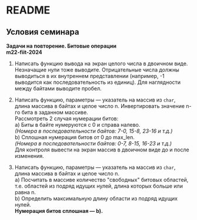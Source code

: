 # README

## Условия семинара

**Задачи на повторение. Битовые операции**  
**m22-fiit-2024**

1. Написать функцию вывода на экран целого числа в двоичном виде. Незначащие нули тоже выводите. Отрицательные числа должны выводиться в их внутреннем представлении (например, -1 выводится как последовательность из единиц). Для наглядности между байтами выводите пробел.  

2. Написать функцию, параметры — указатель на массив из `char`, длина массива в байтах и целое число n. Инвертировать значение n-го бита в заданном массиве.  
   Рассмотреть 2 случая нумерации битов:  
   a) Биты в байте нумеруются с 0 и справа налево.  
   *(Номера в последовательности байтов: 7-0, 15-8, 23-16 и т.д.)*  
   b) Сплошная нумерация битов от 0 до max_len.  
   *(Номера в последовательности байтов: 0-7, 8-15, 16-23 и т.д.)*  
   Для контроля вывести на экран массив в двоичном виде до и после изменения.  

3. Написать функцию, параметры — указатель на массив из `char`, длина массива в байтах и целое число n.  
   a) Посчитать в массиве количество "свободных" битовых областей, т.е. областей из подряд идущих нулей, длина которых больше или равна n.  
   b) Определить максимальную длину области из подряд идущих нулей.  
   **Нумерация битов сплошная — b).**  
